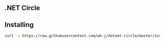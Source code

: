 ## .NET Circle

## Installing

```bash
curl -s https://raw.githubusercontent.com/wk-j/dotnet-circle/master/install/install.sh | sudo bash
```